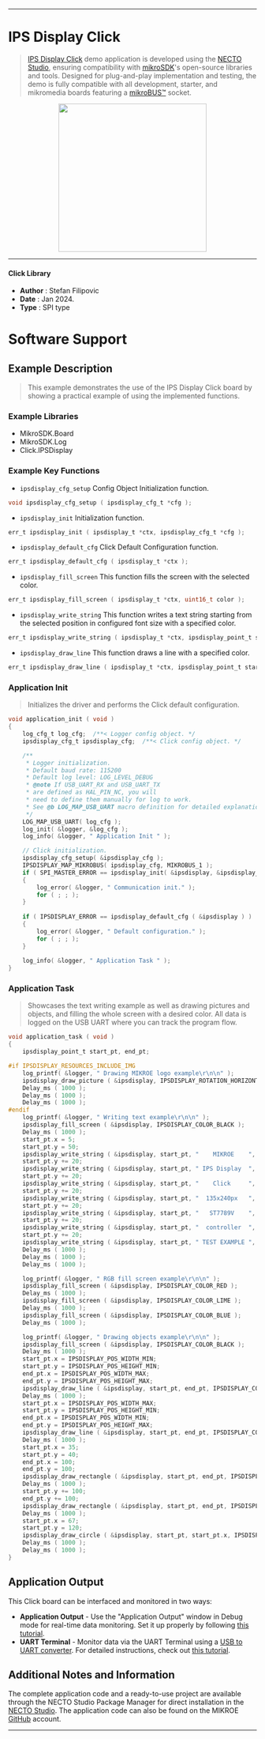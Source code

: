 
---
# IPS Display Click

> [IPS Display Click](https://www.mikroe.com/?pid_product=MIKROE-6077) demo application is developed using
the [NECTO Studio](https://www.mikroe.com/necto), ensuring compatibility with [mikroSDK](https://www.mikroe.com/mikrosdk)'s
open-source libraries and tools. Designed for plug-and-play implementation and testing, the demo is fully compatible with
all development, starter, and mikromedia boards featuring a [mikroBUS&trade;](https://www.mikroe.com/mikrobus) socket.

<p align="center">
  <img src="https://www.mikroe.com/?pid_product=MIKROE-6077&image=1" height=300px>
</p>

---

#### Click Library

- **Author**        : Stefan Filipovic
- **Date**          : Jan 2024.
- **Type**          : SPI type

# Software Support

## Example Description

> This example demonstrates the use of the IPS Display Click board by showing a practical example of using the implemented functions.

### Example Libraries

- MikroSDK.Board
- MikroSDK.Log
- Click.IPSDisplay

### Example Key Functions

- `ipsdisplay_cfg_setup` Config Object Initialization function.
```c
void ipsdisplay_cfg_setup ( ipsdisplay_cfg_t *cfg );
```

- `ipsdisplay_init` Initialization function.
```c
err_t ipsdisplay_init ( ipsdisplay_t *ctx, ipsdisplay_cfg_t *cfg );
```

- `ipsdisplay_default_cfg` Click Default Configuration function.
```c
err_t ipsdisplay_default_cfg ( ipsdisplay_t *ctx );
```

- `ipsdisplay_fill_screen` This function fills the screen with the selected color.
```c
err_t ipsdisplay_fill_screen ( ipsdisplay_t *ctx, uint16_t color );
```

- `ipsdisplay_write_string` This function writes a text string starting from the selected position in configured font size with a specified color.
```c
err_t ipsdisplay_write_string ( ipsdisplay_t *ctx, ipsdisplay_point_t start_pt, uint8_t *data_in, uint16_t color );
```

- `ipsdisplay_draw_line` This function draws a line with a specified color.
```c
err_t ipsdisplay_draw_line ( ipsdisplay_t *ctx, ipsdisplay_point_t start_pt, ipsdisplay_point_t end_pt, uint16_t color );
```

### Application Init

> Initializes the driver and performs the Click default configuration.

```c
void application_init ( void )
{
    log_cfg_t log_cfg;  /**< Logger config object. */
    ipsdisplay_cfg_t ipsdisplay_cfg;  /**< Click config object. */

    /** 
     * Logger initialization.
     * Default baud rate: 115200
     * Default log level: LOG_LEVEL_DEBUG
     * @note If USB_UART_RX and USB_UART_TX 
     * are defined as HAL_PIN_NC, you will 
     * need to define them manually for log to work. 
     * See @b LOG_MAP_USB_UART macro definition for detailed explanation.
     */
    LOG_MAP_USB_UART( log_cfg );
    log_init( &logger, &log_cfg );
    log_info( &logger, " Application Init " );

    // Click initialization.
    ipsdisplay_cfg_setup( &ipsdisplay_cfg );
    IPSDISPLAY_MAP_MIKROBUS( ipsdisplay_cfg, MIKROBUS_1 );
    if ( SPI_MASTER_ERROR == ipsdisplay_init( &ipsdisplay, &ipsdisplay_cfg ) )
    {
        log_error( &logger, " Communication init." );
        for ( ; ; );
    }
    
    if ( IPSDISPLAY_ERROR == ipsdisplay_default_cfg ( &ipsdisplay ) )
    {
        log_error( &logger, " Default configuration." );
        for ( ; ; );
    }
    
    log_info( &logger, " Application Task " );
}
```

### Application Task

> Showcases the text writing example as well as drawing pictures and objects, and filling the whole screen with a desired color.
All data is logged on the USB UART where you can track the program flow.

```c
void application_task ( void )
{
    ipsdisplay_point_t start_pt, end_pt;

#if IPSDISPLAY_RESOURCES_INCLUDE_IMG
    log_printf( &logger, " Drawing MIKROE logo example\r\n\n" );
    ipsdisplay_draw_picture ( &ipsdisplay, IPSDISPLAY_ROTATION_HORIZONTAL_180, ipsdisplay_img_mikroe );
    Delay_ms ( 1000 );
    Delay_ms ( 1000 );
    Delay_ms ( 1000 );
#endif
    log_printf( &logger, " Writing text example\r\n\n" );
    ipsdisplay_fill_screen ( &ipsdisplay, IPSDISPLAY_COLOR_BLACK );
    Delay_ms ( 1000 );
    start_pt.x = 5;
    start_pt.y = 50;
    ipsdisplay_write_string ( &ipsdisplay, start_pt, "    MIKROE    ", IPSDISPLAY_COLOR_RED );
    start_pt.y += 20;
    ipsdisplay_write_string ( &ipsdisplay, start_pt, " IPS Display  ", IPSDISPLAY_COLOR_RED );
    start_pt.y += 20;
    ipsdisplay_write_string ( &ipsdisplay, start_pt, "    Click     ", IPSDISPLAY_COLOR_RED );
    start_pt.y += 20;
    ipsdisplay_write_string ( &ipsdisplay, start_pt, "  135x240px   ", IPSDISPLAY_COLOR_RED );
    start_pt.y += 20;
    ipsdisplay_write_string ( &ipsdisplay, start_pt, "   ST7789V    ", IPSDISPLAY_COLOR_RED );
    start_pt.y += 20;
    ipsdisplay_write_string ( &ipsdisplay, start_pt, "  controller  ", IPSDISPLAY_COLOR_RED );
    start_pt.y += 20;
    ipsdisplay_write_string ( &ipsdisplay, start_pt, " TEST EXAMPLE ", IPSDISPLAY_COLOR_RED );
    Delay_ms ( 1000 );
    Delay_ms ( 1000 );
    Delay_ms ( 1000 );

    log_printf( &logger, " RGB fill screen example\r\n\n" );
    ipsdisplay_fill_screen ( &ipsdisplay, IPSDISPLAY_COLOR_RED );
    Delay_ms ( 1000 );
    ipsdisplay_fill_screen ( &ipsdisplay, IPSDISPLAY_COLOR_LIME );
    Delay_ms ( 1000 );
    ipsdisplay_fill_screen ( &ipsdisplay, IPSDISPLAY_COLOR_BLUE );
    Delay_ms ( 1000 );

    log_printf( &logger, " Drawing objects example\r\n\n" );
    ipsdisplay_fill_screen ( &ipsdisplay, IPSDISPLAY_COLOR_BLACK );
    Delay_ms ( 1000 );
    start_pt.x = IPSDISPLAY_POS_WIDTH_MIN;
    start_pt.y = IPSDISPLAY_POS_HEIGHT_MIN;
    end_pt.x = IPSDISPLAY_POS_WIDTH_MAX;
    end_pt.y = IPSDISPLAY_POS_HEIGHT_MAX;
    ipsdisplay_draw_line ( &ipsdisplay, start_pt, end_pt, IPSDISPLAY_COLOR_BLUE );
    Delay_ms ( 1000 );
    start_pt.x = IPSDISPLAY_POS_WIDTH_MAX;
    start_pt.y = IPSDISPLAY_POS_HEIGHT_MIN;
    end_pt.x = IPSDISPLAY_POS_WIDTH_MIN;
    end_pt.y = IPSDISPLAY_POS_HEIGHT_MAX;
    ipsdisplay_draw_line ( &ipsdisplay, start_pt, end_pt, IPSDISPLAY_COLOR_BLUE );
    Delay_ms ( 1000 );
    start_pt.x = 35;
    start_pt.y = 40;
    end_pt.x = 100;
    end_pt.y = 100;
    ipsdisplay_draw_rectangle ( &ipsdisplay, start_pt, end_pt, IPSDISPLAY_COLOR_CYAN );
    Delay_ms ( 1000 );
    start_pt.y += 100;
    end_pt.y += 100;
    ipsdisplay_draw_rectangle ( &ipsdisplay, start_pt, end_pt, IPSDISPLAY_COLOR_CYAN );
    Delay_ms ( 1000 );
    start_pt.x = 67;
    start_pt.y = 120;
    ipsdisplay_draw_circle ( &ipsdisplay, start_pt, start_pt.x, IPSDISPLAY_COLOR_MAGENTA );
    Delay_ms ( 1000 );
    Delay_ms ( 1000 );
}
```

## Application Output

This Click board can be interfaced and monitored in two ways:
- **Application Output** - Use the "Application Output" window in Debug mode for real-time data monitoring.
Set it up properly by following [this tutorial](https://www.youtube.com/watch?v=ta5yyk1Woy4).
- **UART Terminal** - Monitor data via the UART Terminal using
a [USB to UART converter](https://www.mikroe.com/click/interface/usb?interface*=uart,uart). For detailed instructions,
check out [this tutorial](https://help.mikroe.com/necto/v2/Getting%20Started/Tools/UARTTerminalTool).

## Additional Notes and Information

The complete application code and a ready-to-use project are available through the NECTO Studio Package Manager for 
direct installation in the [NECTO Studio](https://www.mikroe.com/necto). The application code can also be found on
the MIKROE [GitHub](https://github.com/MikroElektronika/mikrosdk_click_v2) account.

---
